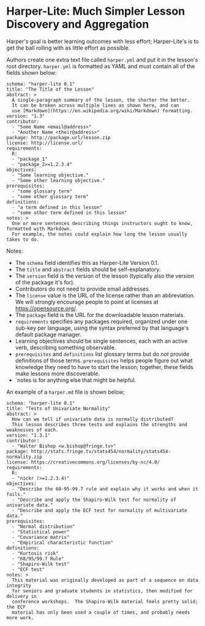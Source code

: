 # Harper-Lite: Much Simpler Lesson Discovery and Aggregation

Harper's goal is better learning outcomes with less effort;
Harper-Lite's is to get the ball rolling with as little effort as possible.

Authors create one extra text file called `harper.yml` and put it in the lesson's root directory.
`harper.yml` is formatted as YAML and must contain all of the fields shown below:

```
schema: "harper-lite 0.1"
title: "The Title of the Lesson"
abstract: >
  A single-paragraph summary of the lesson, the shorter the better.
  It can be broken across multiple lines as shown here, and can
  use [Markdown](https://en.wikipedia.org/wiki/Markdown) formatting.
version: "1.3"
contributor:
  - "Some Name <email@address>"
  - "Another Name <their@address>"
package: http://package.url/lesson.zip
license: http://license.url/
requirements:
  R:
  - "package_1"
  - "package_2>=1.2.3.4"
objectives:
  - "Some learning objective."
  - "Some other learning objective."
prerequisites:
  - "some glossary term"
  - "some other glossary term"
definitions:
  - "a term defined in this lesson"
  - "some other term defined in this lesson"
notes: >
  One or more sentences describing things instructors ought to know, formatted with Markdown.
  For example, the notes could explain how long the lesson usually takes to do.
```

Notes:
-   The `schema` field identifies this as Harper-Lite Version 0.1.
-   The `title` and `abstract` fields should be self-explanatory.
-   The `version` field is the version of the lesson (typically also the version of the package it's for).
-   Contributors do not need to provide email addresses.
-   The `license` value is the URL of the license rather than an abbreviation.
    We will strongly encourage people to point at licenses at <https://opensource.org/>.
-   The `package` field is the URL for the downloadable lesson materials.
-   `requirements` specifies any packages required,
    organized under one sub-key per language,
    using the syntax preferred by that language's default package manager.
-   Learning objectives should be single sentences, each with an active verb,
    describing something observable.
-   `prerequisites` and `definitions` list glossary terms but do *not* provide definitions of those terms.
    `prerequisites` helps people figure out what knowledge they need to have to start the lesson;
    together, these fields make lessons more discoverable.
-   `notes is for anything else that might be helpful.

An example of a `harper.md` file is shown below;

```
schema: "harper-lite 0.1"
title: "Tests of Univariate Normality"
abstract: >
  How can we tell if univariate data is normally distributed?
  This lesson describes three tests and explains the strengths and weaknesses of each.
version: "1.3.1"
contributor:
  - "Walter Bishop <w.bishop@fringe.tv>"
package: http://stats.fringe.tv/stats454/normality/stats454-normality.zip
license: https://creativecommons.org/licenses/by-nc/4.0/
requirements:
  R:
  - "nickr (>=1.2.3.4)"
objectives:
  - "Describe the 68-95-99.7 rule and explain why it works and when it fails."
  - "Describe and apply the Shapiro-Wilk test for normality of univariate data."
  - "Describe and apply the ECF test for normality of multivariate data."
prerequisites:
  - "Normal distribution"
  - "Statistical power"
  - "Covariance matrix"
  - "Empirical characteristic function"
definitions:
  - "Kurtosis risk"
  - "68/95/99.7 Rule"
  - "Shapiro-Wilk test"
  - "ECF test"
notes: >
  This material was originally developed as part of a sequence on data integrity
  for seniors and graduate students in statistics, then modified for delivery in
  conference workshops.  The Shapiro-Wilk material feels pretty solid; the ECF
  material has only been used a couple of times, and probably needs more work.
```
